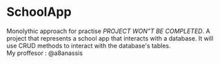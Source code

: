 # SchoolApp
Monolythic approach for practise *PROJECT WON"T BE COMPLETED*.
A project that represents a school app that interacts with a database. It will use CRUD methods to interact with the database's tables.  
My proffesor : @a8anassis
